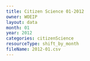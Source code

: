 ```yaml
---
title: Citizen Science 01-2012
owner: WOEIP
layout: data
month: 01
year: 2012
categories: citizenScience
resourceType: shift_by_month
fileName: 2012-01.csv
---
```

